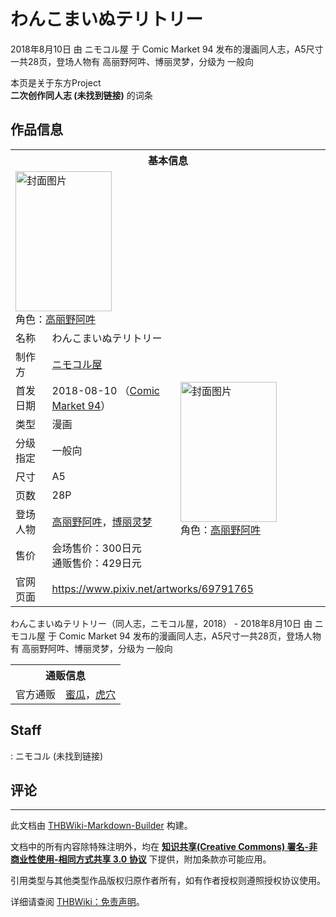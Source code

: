 # わんこまいぬテリトリー

<!-- source html: G:\repos\THBWiki-Markdown-Builder\THBWikiMarkdown\Temp\main\d\d2\ns0%3A%E3%82%8F%E3%82%93%E3%81%93%E3%81%BE%E3%81%84%E3%81%AC%E3%83%86%E3%83%AA%E3%83%88%E3%83%AA%E3%83%BC.html -->

2018年8月10日 由 ニモコル屋 于 Comic Market 94 发布的漫画同人志，A5尺寸一共28页，登场人物有 高丽野阿吽、博丽灵梦，分级为 一般向

本页是关于东方Project  
 **二次创作同人志 (未找到链接)** 的词条

## 作品信息

<table><tbody><tr><th colspan="3">基本信息</th></tr><tr><td class="cover-artwork-mobile" colspan="2"><a href="./文件-わんこまいぬテリトリー封面.jpg.md" class="image" title="封面图片"><img alt="封面图片" src="https://upload.thwiki.cc/thumb/6/68/%E3%82%8F%E3%82%93%E3%81%93%E3%81%BE%E3%81%84%E3%81%AC%E3%83%86%E3%83%AA%E3%83%88%E3%83%AA%E3%83%BC%E5%B0%81%E9%9D%A2.jpg/154px-%E3%82%8F%E3%82%93%E3%81%93%E3%81%BE%E3%81%84%E3%81%AC%E3%83%86%E3%83%AA%E3%83%88%E3%83%AA%E3%83%BC%E5%B0%81%E9%9D%A2.jpg" decoding="async" loading="lazy" width="154" height="224" srcset="https://upload.thwiki.cc/thumb/6/68/%E3%82%8F%E3%82%93%E3%81%93%E3%81%BE%E3%81%84%E3%81%AC%E3%83%86%E3%83%AA%E3%83%88%E3%83%AA%E3%83%BC%E5%B0%81%E9%9D%A2.jpg/231px-%E3%82%8F%E3%82%93%E3%81%93%E3%81%BE%E3%81%84%E3%81%AC%E3%83%86%E3%83%AA%E3%83%88%E3%83%AA%E3%83%BC%E5%B0%81%E9%9D%A2.jpg 1.5x, https://upload.thwiki.cc/thumb/6/68/%E3%82%8F%E3%82%93%E3%81%93%E3%81%BE%E3%81%84%E3%81%AC%E3%83%86%E3%83%AA%E3%83%88%E3%83%AA%E3%83%BC%E5%B0%81%E9%9D%A2.jpg/308px-%E3%82%8F%E3%82%93%E3%81%93%E3%81%BE%E3%81%84%E3%81%AC%E3%83%86%E3%83%AA%E3%83%88%E3%83%AA%E3%83%BC%E5%B0%81%E9%9D%A2.jpg 2x" data-file-width="687" data-file-height="1000"></a><div class="cover-char">角色：<a href="./高丽野阿吽.md" title="高丽野阿吽">高丽野阿吽</a></div></td>
</tr><tr><td class="label">名称</td><td colspan="2"> わんこまいぬテリトリー </td></tr><tr><td class="label">制作方</td><td><a href="./ニモコル屋.md" title="ニモコル屋">ニモコル屋</a></td><td class="cover-artwork" rowspan="8" style="min-width:224px;"><a href="./文件-わんこまいぬテリトリー封面.jpg.md" class="image" title="封面图片"><img alt="封面图片" src="https://upload.thwiki.cc/thumb/6/68/%E3%82%8F%E3%82%93%E3%81%93%E3%81%BE%E3%81%84%E3%81%AC%E3%83%86%E3%83%AA%E3%83%88%E3%83%AA%E3%83%BC%E5%B0%81%E9%9D%A2.jpg/154px-%E3%82%8F%E3%82%93%E3%81%93%E3%81%BE%E3%81%84%E3%81%AC%E3%83%86%E3%83%AA%E3%83%88%E3%83%AA%E3%83%BC%E5%B0%81%E9%9D%A2.jpg" decoding="async" loading="lazy" width="154" height="224" srcset="https://upload.thwiki.cc/thumb/6/68/%E3%82%8F%E3%82%93%E3%81%93%E3%81%BE%E3%81%84%E3%81%AC%E3%83%86%E3%83%AA%E3%83%88%E3%83%AA%E3%83%BC%E5%B0%81%E9%9D%A2.jpg/231px-%E3%82%8F%E3%82%93%E3%81%93%E3%81%BE%E3%81%84%E3%81%AC%E3%83%86%E3%83%AA%E3%83%88%E3%83%AA%E3%83%BC%E5%B0%81%E9%9D%A2.jpg 1.5x, https://upload.thwiki.cc/thumb/6/68/%E3%82%8F%E3%82%93%E3%81%93%E3%81%BE%E3%81%84%E3%81%AC%E3%83%86%E3%83%AA%E3%83%88%E3%83%AA%E3%83%BC%E5%B0%81%E9%9D%A2.jpg/308px-%E3%82%8F%E3%82%93%E3%81%93%E3%81%BE%E3%81%84%E3%81%AC%E3%83%86%E3%83%AA%E3%83%88%E3%83%AA%E3%83%BC%E5%B0%81%E9%9D%A2.jpg 2x" data-file-width="687" data-file-height="1000"></a><div class="cover-char">角色：<a href="./高丽野阿吽.md" title="高丽野阿吽">高丽野阿吽</a></div></td>
</tr><tr><td class="label">首发日期</td><td>2018-08-10&#160;（<a href="/展会作品列表?e=Comic+Market%2394">Comic Market 94</a>）</td></tr><tr><td class="label">类型</td><td>漫画</td></tr><tr><td class="label">分级指定</td><td>一般向</td></tr><tr><td class="label">尺寸</td><td>A5</td></tr><tr><td class="label">页数</td><td>28P</td></tr><tr><td class="label">登场人物</td><td><a href="./高丽野阿吽.md" title="高丽野阿吽">高丽野阿吽</a>，<a href="./博丽灵梦.md" title="博丽灵梦">博丽灵梦</a></td></tr><tr><td class="label">售价</td><td>会场售价：300日元<br>通贩售价：429日元</td></tr>
<tr><td class="label">官网页面</td><td colspan="2"><a rel="nofollow" class="external free" href="https://www.pixiv.net/artworks/69791765">https://www.pixiv.net/artworks/69791765</a></td></tr></tbody></table>

わんこまいぬテリトリー（同人志，ニモコル屋，2018） - 2018年8月10日 由 ニモコル屋 于 Comic Market 94 发布的漫画同人志，A5尺寸一共28页，登场人物有 高丽野阿吽、博丽灵梦，分级为 一般向

<table><tbody><tr><th colspan="3">通贩信息</th></tr><tr><td class="label">官方通贩</td><td colspan="2"><a rel="nofollow" class="external text" href="https://www.melonbooks.co.jp/detail/detail.php?product_id=384630">蜜瓜</a>，<a rel="nofollow" class="external text" href="https://ec.toranoana.jp/tora_r/ec/item/040030651193">虎穴</a></td></tr></tbody></table>



## Staff
: ニモコル (未找到链接)


## 评论




---

此文档由 [THBWiki-Markdown-Builder](https://github.com/Delsin-Yu/THBWiki-Markdown-Builder) 构建。

文档中的所有内容除特殊注明外，均在 [**知识共享(Creative Commons) 署名-非商业性使用-相同方式共享 3.0 协议**](https://creativecommons.org/licenses/by-sa/3.0/deed.zh-hans) 下提供，附加条款亦可能应用。

引用类型与其他类型作品版权归原作者所有，如有作者授权则遵照授权协议使用。

详细请查阅 [THBWiki：免责声明](https://thbwiki.cc/THBWiki:%E5%85%8D%E8%B4%A3%E5%A3%B0%E6%98%8E)。

